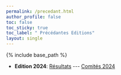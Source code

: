 ```yaml
---
permalink: /precedant.html
author_profile: false
toc: false
toc_sticky: true
toc_label: " Précédantes Editions"
layout: single
---
```


{% include base_path %}

+ **Edition 2024**: [Résultats](2024.html) --- [Comités 2024](comites2024.md)
